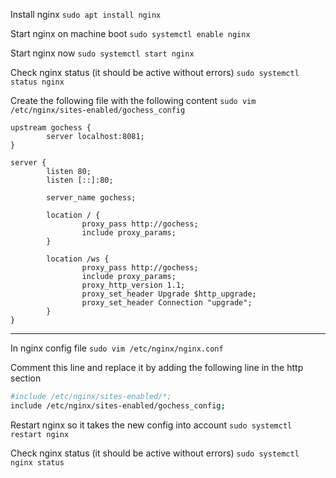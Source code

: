 Install nginx
`sudo apt install nginx`

Start nginx on machine boot
`sudo systemctl enable nginx`

Start nginx now
`sudo systemctl start nginx`

Check nginx status (it should be active without errors)
`sudo systemctl status nginx`

Create the following file with the following content
`sudo vim /etc/nginx/sites-enabled/gochess_config`

```
upstream gochess {
        server localhost:8081;
}

server {
        listen 80;
        listen [::]:80;

        server_name gochess;

        location / {
                proxy_pass http://gochess;
                include proxy_params;
        }

        location /ws {
                proxy_pass http://gochess;
                include proxy_params;
                proxy_http_version 1.1;
                proxy_set_header Upgrade $http_upgrade;
                proxy_set_header Connection "upgrade";
        }
}
```
------------------------

In nginx config file
`sudo vim /etc/nginx/nginx.conf`

Comment this line and replace it by adding the following line in the http section

```Bash
#include /etc/nginx/sites-enabled/*;
include /etc/nginx/sites-enabled/gochess_config;
```

Restart nginx so it takes the new config into account
`sudo systemctl restart nginx`

Check nginx status (it should be active without errors)
`sudo systemctl nginx status`
